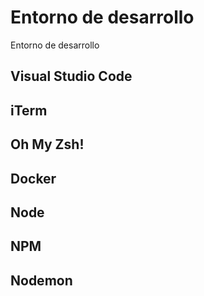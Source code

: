# Entorno de desarrollo

Entorno de desarrollo

## Visual Studio Code

## iTerm

## Oh My Zsh!

## Docker

## Node

## NPM

## Nodemon
